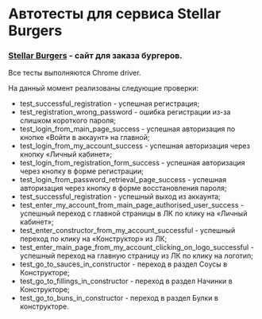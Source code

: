 # Автотесты для сервиса Stellar Burgers

### [Stellar Burgers](https://stellarburgers.nomoreparties.site/) - сайт для заказа бургеров.

Все тесты выполняются Chrome driver. 

На данный момент реализованы следующие проверки:
- test_successful_registration - успешная регистрация;
- test_registration_wrong_password - ошибка регистрации из-за слишком короткого пароля;
- test_login_from_main_page_success - успешная авторизация по кнопке «Войти в аккаунт» на главной;
- test_login_from_my_account_success - успешная авторизация через кнопку «Личный кабинет»;
- test_login_from_registration_form_success - успешная авторизация через кнопку в форме регистрации;
- test_login_from_password_retrieval_page_success - успешная авторизация через кнопку в форме восстановления пароля;
- test_successful_registration - успешный выход из аккаунта;
- test_enter_my_account_from_main_page_authorised_user_success - успешный переход с главной страницы в ЛК по клику на «Личный кабинет»;
- test_enter_constructor_from_my_account_successful - успешный переход по клику на «Конструктор» из ЛК;
- test_enter_main_page_from_my_account_clicking_on_logo_successful - успешный переход на главную страницу из ЛК по клику на логотип;
- test_go_to_sauces_in_constructor - переход в раздел Соусы в Конструкторе;
- test_go_to_fillings_in_constructor - переход в раздел Начинки в Конструкторе;
- test_go_to_buns_in_constructor - переход в раздел Булки в конструкторе.